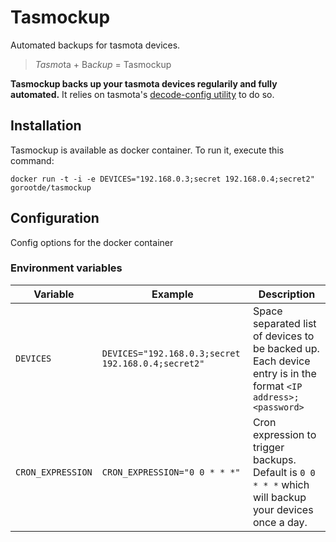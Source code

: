 # Tasmockup

Automated backups for tasmota devices.

> *Tasmo*ta + Ba*ckup* = Tasmockup

**Tasmockup backs up your tasmota devices regularily and fully automated.** It relies on tasmota's [decode-config utility](https://github.com/tasmota/decode-config) to do so.
## Installation
Tasmockup is available as docker container. To run it, execute this command:

`docker run -t -i -e DEVICES="192.168.0.3;secret 192.168.0.4;secret2" gorootde/tasmockup` 

## Configuration
Config options for the docker container
### Environment variables
| Variable | Example | Description |
| -------- | ------- | ------- |
| `DEVICES` | `DEVICES="192.168.0.3;secret 192.168.0.4;secret2"` | Space separated list of devices to be backed up. Each device entry is in the format `<IP address>;<password>` |
| `CRON_EXPRESSION` | `CRON_EXPRESSION="0 0 * * *"` | Cron expression to trigger backups. Default is `0 0 * * *` which will backup your devices once a day. |

